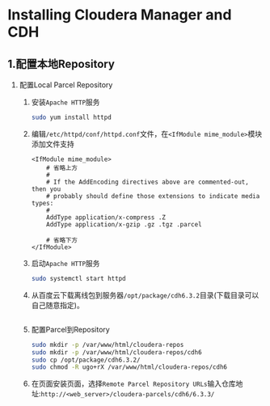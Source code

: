 # Installing Cloudera Manager and CDH

## 1.配置本地Repository

1. 配置Local Parcel Repository

   1. 安装`Apache HTTP`服务

      ```sh
      sudo yum install httpd
      ```

   2. 编辑`/etc/httpd/conf/httpd.conf`文件，在`<IfModule mime_module>`模块添加文件支持

      ```sh{8}
      <IfModule mime_module>
          # 省略上方
          #
          # If the AddEncoding directives above are commented-out, then you
          # probably should define those extensions to indicate media types:
          #
          AddType application/x-compress .Z
          AddType application/x-gzip .gz .tgz .parcel
      
          # 省略下方
      </IfModule>
      ```

   3. 启动`Apache HTTP`服务

      ```sh
      sudo systemctl start httpd
      ```

   4. 从百度云下载离线包到服务器`/opt/package/cdh6.3.2`目录(下载目录可以自己随意指定)。

      ```sh
      
      ```

      

   5. 配置Parcel到Repository

      ```sh
      sudo mkdir -p /var/www/html/cloudera-repos
      sudo mkdir -p /var/www/html/cloudera-repos/cdh6
      sudo cp /opt/package/cdh6.3.2/
      sudo chmod -R ugo+rX /var/www/html/cloudera-repos/cdh6
      ```

   6. 在页面安装页面，选择`Remote Parcel Repository URLs`输入仓库地址:`http://<web_server>/cloudera-parcels/cdh6/6.3.3/`


